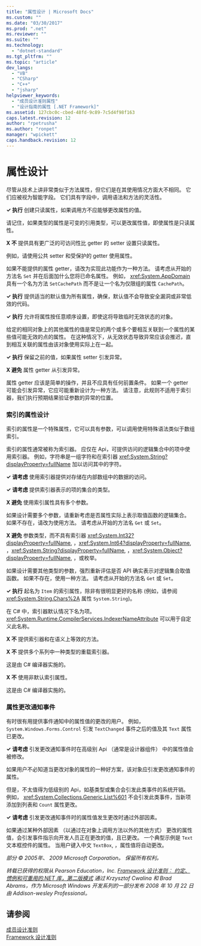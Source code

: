 ```yaml
---
title: "属性设计 | Microsoft Docs"
ms.custom: ""
ms.date: "03/30/2017"
ms.prod: ".net"
ms.reviewer: ""
ms.suite: ""
ms.technology: 
  - "dotnet-standard"
ms.tgt_pltfrm: ""
ms.topic: "article"
dev_langs: 
  - "VB"
  - "CSharp"
  - "C++"
  - "jsharp"
helpviewer_keywords: 
  - "成员设计准则属性"
  - "设计指南的属性 [.NET Framework]"
ms.assetid: 127cbc0c-cbed-48fd-9c89-7c5d4f98f163
caps.latest.revision: 12
author: "rpetrusha"
ms.author: "ronpet"
manager: "wpickett"
caps.handback.revision: 12
---
```

# 属性设计
尽管从技术上讲非常类似于方法属性，但它们是在其使用情况方面大不相同。 它们应被视为智能字段。 它们具有字段中，调用语法和方法的灵活性。  
  
 **✓ 执行** 创建只读属性，如果调用方不应能够更改属性的值。  
  
 请记住，如果类型的属性是可变的引用类型，可以更改属性值，即使属性是只读属性。  
  
 **X 不** 提供具有更广泛的可访问性比 getter 的 setter 设置只读属性。  
  
 例如，请使用公共 setter 和受保护的 getter 使用属性。  
  
 如果不能提供的属性 getter，请改为实现此功能作为一种方法。 请考虑从开始的方法名 `Set` 并在后面加什么您将已命名属性。 例如， <xref:System.AppDomain> 具有一个名为方法 `SetCachePath` 而不是让一个名为仅限组的属性 `CachePath`。  
  
 **✓ 执行** 提供适当的默认值为所有属性，确保，默认值不会导致安全漏洞或非常低效的代码。  
  
 **✓ 执行** 允许将属性按任意顺序设置，即使这将导致临时无效状态的对象。  
  
 给定的相同对象上的其他属性的值是常见的两个或多个要相互关联到一个属性的某些值可能无效的点的属性。 在这种情况下，从无效状态导致异常应该会推迟，直到相互关联的属性由该对象使用实际上在一起。  
  
 **✓ 执行** 保留之前的值，如果属性 setter 引发异常。  
  
 **X 避免** 属性 getter 从引发异常。  
  
 属性 getter 应该是简单的操作，并且不应具有任何前置条件。 如果一个 getter 可能会引发异常，它应可能重新设计为一种方法。 请注意，此规则不适用于索引器，我们执行预期结果验证参数的异常的位置。  
  
### 索引的属性设计  
 索引的属性是一个特殊属性，它可以具有参数，可以调用使用特殊语法类似于数组索引。  
  
 索引的属性通常被称为索引器。 应仅在 Api，可提供访问的逻辑集合中的项中使用索引器。 例如，字符串是一组字符和在索引器 <xref:System.String?displayProperty=fullName> 加以访问其中的字符。  
  
 **✓ 请考虑** 使用索引器提供对存储在内部数组中的数据的访问。  
  
 **✓ 请考虑** 提供索引器表示的项的集合的类型。  
  
 **X 避免** 使用索引属性具有多个参数。  
  
 如果设计需要多个参数，请重新考虑是否属性实际上表示取值函数的逻辑集合。 如果不存在，请改为使用方法。 请考虑从开始的方法名 `Get` 或 `Set`。  
  
 **X 避免** 参数类型，而不具有索引器 <xref:System.Int32?displayProperty=fullName>, ，<xref:System.Int64?displayProperty=fullName>, ，<xref:System.String?displayProperty=fullName>, ，<xref:System.Object?displayProperty=fullName>, ，或枚举。  
  
 如果设计需要其他类型的参数，强烈重新评估是否 API 确实表示对逻辑集合取值函数。 如果不存在，使用一种方法。 请考虑从开始的方法名 `Get` 或 `Set`。  
  
 **✓ 执行** 起名为 `Item` 的索引属性，除非有很明显更好的名称 \(例如，请参阅 <xref:System.String.Chars%2A> 属性 `System.String`\)。  
  
 在 C\# 中，索引器默认情况下名为项。<xref:System.Runtime.CompilerServices.IndexerNameAttribute> 可以用于自定义此名称。  
  
 **X 不** 提供索引器和在语义上等效的方法。  
  
 **X 不** 提供多个系列中一种类型的重载索引器。  
  
 这是由 C\# 编译器实施的。  
  
 **X 不** 使用非默认索引属性。  
  
 这是由 C\# 编译器实施的。  
  
### 属性更改通知事件  
 有时很有用提供事件通知中的属性值的更改的用户。 例如， `System.Windows.Forms.Control` 引发 `TextChanged` 事件之后的值及其 `Text` 属性已更改。  
  
 **✓ 请考虑** 引发更改通知事件时在高级别 Api （通常是设计器组件） 中的属性值会被修改。  
  
 如果用户不必知道当更改对象的属性的一种好方案，该对象应引发更改通知事件的属性。  
  
 但是，不太值得为低级别的 Api，如基类型或集合会引发此类事件的系统开销。 例如， <xref:System.Collections.Generic.List%601> 不会引发此类事件，当新项添加到列表和 `Count` 属性更改。  
  
 **✓ 请考虑** 引发更改通知事件时的属性值发生更改时通过外部因素。  
  
 如果通过某种外部因素 （以通过在对象上调用方法以外的其他方式） 更改的属性值，会引发事件指示向开发人员正在更改的值，且已更改。 一个典型示例是 `Text` 文本框控件的属性。 当用户键入中文 `TextBox`, ，属性值将自动更改。  
  
 *部分 © 2005年、 2009 Microsoft Corporation。 保留所有权利。*  
  
 *转载已获得的权限从 Pearson Education，Inc. [Framework 设计准则︰ 约定、 惯例和可重用的.NET 库，第二版模式](http://www.informit.com/store/framework-design-guidelines-conventions-idioms-and-9780321545619) 通过 Krzysztof Cwalina 和 Brad Abrams，作为 Microsoft Windows 开发系列的一部分发布 2008 年 10 月 22 日由 Addison\-wesley Professional。*  
  
## 请参阅  
 [成员设计准则](../../../docs/standard/design-guidelines/member.md)   
 [Framework 设计准则](../../../docs/standard/design-guidelines/index.md)